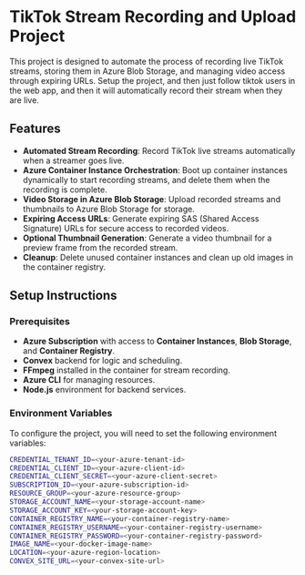 # TikTok Stream Recording and Upload Project

This project is designed to automate the process of recording live TikTok streams, storing them in Azure Blob Storage, and managing video access through expiring URLs. Setup the project, and then just follow tiktok users in the web app, and then it will automatically record their stream when they are live.

## Features

- **Automated Stream Recording**: Record TikTok live streams automatically when a streamer goes live.
- **Azure Container Instance Orchestration**: Boot up container instances dynamically to start recording streams, and delete them when the recording is complete.
- **Video Storage in Azure Blob Storage**: Upload recorded streams and thumbnails to Azure Blob Storage for storage.
- **Expiring Access URLs**: Generate expiring SAS (Shared Access Signature) URLs for secure access to recorded videos.
- **Optional Thumbnail Generation**: Generate a video thumbnail for a preview frame from the recorded stream.
- **Cleanup**: Delete unused container instances and clean up old images in the container registry.

## Setup Instructions

### Prerequisites

- **Azure Subscription** with access to **Container Instances**, **Blob Storage**, and **Container Registry**.
- **Convex** backend for logic and scheduling.
- **FFmpeg** installed in the container for stream recording.
- **Azure CLI** for managing resources.
- **Node.js** environment for backend services.

### Environment Variables

To configure the project, you will need to set the following environment variables:

```bash
CREDENTIAL_TENANT_ID=<your-azure-tenant-id>
CREDENTIAL_CLIENT_ID=<your-azure-client-id>
CREDENTIAL_CLIENT_SECRET=<your-azure-client-secret>
SUBSCRIPTION_ID=<your-azure-subscription-id>
RESOURCE_GROUP=<your-azure-resource-group>
STORAGE_ACCOUNT_NAME=<your-storage-account-name>
STORAGE_ACCOUNT_KEY=<your-storage-account-key>
CONTAINER_REGISTRY_NAME=<your-container-registry-name>
CONTAINER_REGISTRY_USERNAME=<your-container-registry-username>
CONTAINER_REGISTRY_PASSWORD=<your-container-registry-password>
IMAGE_NAME=<your-docker-image-name>
LOCATION=<your-azure-region-location>
CONVEX_SITE_URL=<your-convex-site-url>
```

